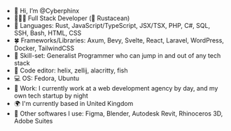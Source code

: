 - 👋 Hi, I’m @Cyberphinx
- 🧛🏽‍♀️ Full Stack Developer (🦀 Rustacean)
- 🌱 Languages: Rust, JavaScript/TypeScript, JSX/TSX, PHP, C#, SQL, SSH, Bash, HTML, CSS
- 🍀 Frameworks/Libraries: Axum, Bevy, Svelte, React, Laravel, WordPress, Docker, TailwindCSS
- 🔧 Skill-set: Generalist Programmer who can jump in and out of any tech stack
- 📑 Code editor: helix, zellij, alacritty, fish
- 💻 OS: Fedora, Ubuntu
- 💼 Work: I currently work at a web development agency by day, and my own tech startup by night
- 🌍 I'm currently based in United Kingdom
- 🔧 Other softwares I use: Figma, Blender, Autodesk Revit, Rhinoceros 3D, Adobe Suites

<!---
Cyberphinx/Cyberphinx is a ✨ special ✨ repository because its `README.md` (this file) appears on your GitHub profile.
You can click the Preview link to take a look at your changes.
--->
